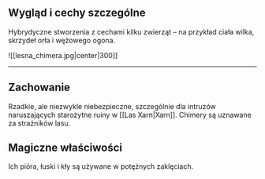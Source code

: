 ## **Wygląd i cechy szczególne**
Hybrydyczne stworzenia z cechami kilku zwierząt – na przykład ciała wilka, skrzydeł orła i wężowego ogona.

![[lesna_chimera.jpg|center|300]]

- - -
## **Zachowanie** 
Rzadkie, ale niezwykle niebezpieczne, szczególnie dla intruzów naruszających starożytne ruiny w [[Las Xarn|Xarn]]. Chimery są uznawane za strażników lasu.
## **Magiczne właściwości**
Ich pióra, łuski i kły są używane w potężnych zaklęciach.